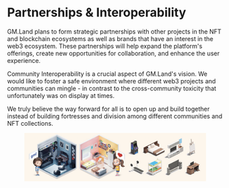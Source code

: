 # Partnerships & Interoperability

GM.Land plans to form strategic partnerships with other projects in the NFT and blockchain ecosystems as well as brands that have an interest in the web3 ecosystem. These partnerships will help expand the platform's offerings, create new opportunities for collaboration, and enhance the user experience.

Community Interoperability is a crucial aspect of GM.Land's vision. We would like to foster a safe environment where different web3 projects and communities can mingle - in contrast to the cross-community toxicity that unfortunately was on display at times.

We truly believe the way forward for all is to open up and build together instead of building fortresses and division among different communities and NFT collections.

<figure><img src=".gitbook/assets/image (2).png" alt=""><figcaption></figcaption></figure>
